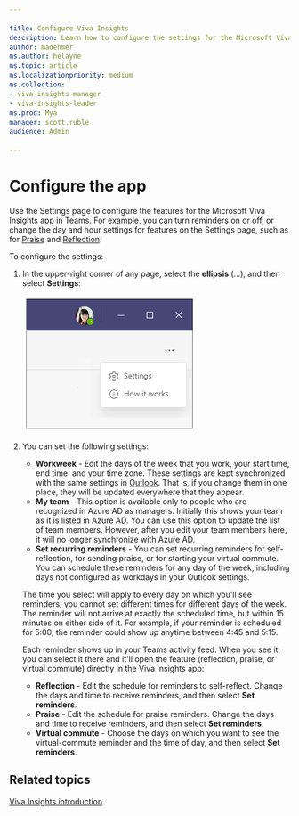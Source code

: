 ```yaml
---

title: Configure Viva Insights
description: Learn how to configure the settings for the Microsoft Viva Insights app
author: madehmer
ms.author: helayne
ms.topic: article
ms.localizationpriority: medium 
ms.collection: 
- viva-insights-manager
- viva-insights-leader
ms.prod: Mya
manager: scott.ruble
audience: Admin

---
```


# Configure the app

Use the Settings page to configure the features for the Microsoft Viva Insights app in Teams. For example, you can turn reminders on or off, or change the day and hour settings for features on the Settings page, such as for [Praise](viva-insights-reflect.md) and [Reflection](viva-insights-reflect.md).

To configure the settings:

1. In the upper-right corner of any page, select the **ellipsis** (...), and then select **Settings**:

   ![Select settings.](Images/upper-right-corner.png)

2. You can set the following settings:

   * **Workweek** - Edit the days of the week that you work, your start time, end time, and your time zone. These settings are kept synchronized with the same settings in [Outlook](https://outlook.office.com/calendar/options/calendar/view/appearance). That is, if you change them in one place, they will be updated everywhere that they appear.
   * **My team** - This option is available only to people who are recognized in Azure AD as managers. Initially this shows your team as it is listed in Azure AD. You can use this option to update the list of team members. However, after you edit your team members here, it will no longer synchronize with Azure AD.
   * **Set recurring reminders** - You can set recurring reminders for self-reflection, for sending praise, or for starting your virtual commute. You can schedule these reminders for any day of the week, including days not configured as workdays in your Outlook settings.

   The time you select will apply to every day on which you'll see reminders; you cannot set different times for different days of the week. The reminder will not arrive at exactly the scheduled time, but within 15 minutes on either side of it. For example, if your reminder is scheduled for 5:00, the reminder could show up anytime between 4:45 and 5:15.

   Each reminder shows up in your Teams activity feed. When you see it, you can select it there and it'll open the feature (reflection, praise, or virtual commute) directly in the Viva Insights app:  

      * **Reflection** - Edit the schedule for reminders to self-reflect. Change the days and time to receive reminders, and then select **Set reminders**.
      * **Praise** - Edit the schedule for praise reminders. Change the days and time to receive reminders, and then select **Set reminders**. 
      * **Virtual commute** - Choose the days on which you want to see the virtual-commute reminder and the time of day, and then select **Set reminders**.

## Related topics

[Viva Insights introduction](viva-teams-app.md)
